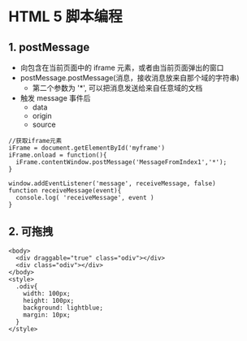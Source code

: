 # HTML 5 脚本编程

## 1. postMessage
- 向包含在当前页面中的 iframe 元素，或者由当前页面弹出的窗口
- postMessage.postMessage(消息，接收消息放来自那个域的字符串)
  - 第二个参数为 '*', 可以把消息发送给来自任意域的文档
- 触发 message 事件后
  - data
  - origin
  - source
```
//获取iframe元素
iFrame = document.getElementById('myframe')
iFrame.onload = function(){
  iFrame.contentWindow.postMessage('MessageFromIndex1','*');
}
```
```
window.addEventListener('message', receiveMessage, false)
function receiveMessage(event){
  console.log( 'receiveMessage', event )
}
```

## 2. 可拖拽
```
<body>
  <div draggable="true" class="odiv"></div>
  <div class="odiv"></div>
</body>
<style>
  .odiv{
    width: 100px;
    height: 100px;
    background: lightblue;
    margin: 10px;
  }
</style>
```